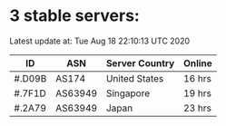 # 3 stable servers:

Latest update at: Tue Aug 18 22:10:13 UTC 2020

| ID | ASN | Server Country | Online |
| -- | --- | -------------- | ------ |
| #.D09B | AS174 | United States | 16 hrs |
| #.7F1D | AS63949 | Singapore | 19 hrs |
| #.2A79 | AS63949 | Japan | 23 hrs |

